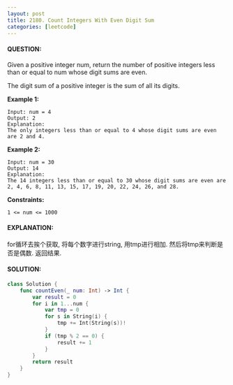 ```yaml
---
layout: post
title: 2180. Count Integers With Even Digit Sum
categories: [leetcode]
---
```

#### QUESTION:
Given a positive integer num, return the number of positive integers less than or equal to num whose digit sums are even.

The digit sum of a positive integer is the sum of all its digits.

 

__Example 1:__
```
Input: num = 4
Output: 2
Explanation:
The only integers less than or equal to 4 whose digit sums are even are 2 and 4.    
```
__Example 2:__
```
Input: num = 30
Output: 14
Explanation:
The 14 integers less than or equal to 30 whose digit sums are even are
2, 4, 6, 8, 11, 13, 15, 17, 19, 20, 22, 24, 26, and 28.
```
 

__Constraints:__
```
1 <= num <= 1000
```
#### EXPLANATION:

for循环去挨个获取, 将每个数字进行string, 用tmp进行相加. 然后将tmp来判断是否是偶数. 返回结果.

#### SOLUTION:
```swift
class Solution {
    func countEven(_ num: Int) -> Int {
        var result = 0
        for i in 1...num {
            var tmp = 0
            for s in String(i) {
                tmp += Int(String(s))!
            }
            if (tmp % 2 == 0) {
                result += 1
            }
        }
        return result
    }
}
```
